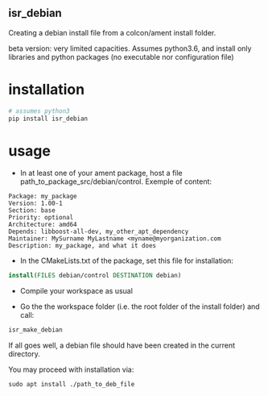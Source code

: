 isr_debian
----------

Creating a debian install file from a colcon/ament install folder.

beta version: very limited capacities. Assumes python3.6, and install only libraries and python packages (no executable nor configuration file)

# installation

```bash
# assumes python3
pip install isr_debian
```

# usage

- In at least one of your ament package, host a file path_to_package_src/debian/control. Exemple of content:

```
Package: my_package
Version: 1.00-1
Section: base
Priority: optional
Architecture: amd64
Depends: libboost-all-dev, my_other_apt_dependency
Maintainer: MySurname MyLastname <myname@myorganization.com
Description: my_package, and what it does
```

- In the CMakeLists.txt of the package, set this file for installation:

```cmake
install(FILES debian/control DESTINATION debian)
```

- Compile your workspace as usual

- Go the the workspace folder (i.e. the root folder of the install folder) and call:

```bash
isr_make_debian
```

If all goes well, a debian file should have been created in the current directory.

You may proceed with installation via:

```
sudo apt install ./path_to_deb_file
```